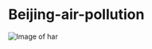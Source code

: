 # Beijing-air-pollution
![Image of har](https://cdn.slidesharecdn.com/ss_thumbnails/air-pollution-presentation-25881-thumbnail-4.jpg?cb=1170749824)
